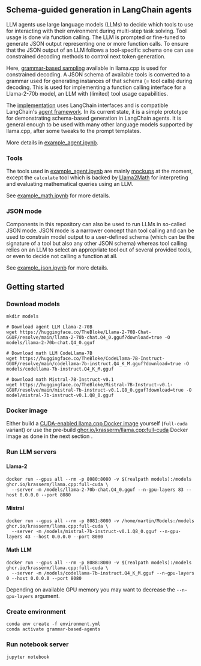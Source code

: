 ## Schema-guided generation in LangChain agents

LLM agents use large language models (LLMs) to decide which tools to use for interacting with their 
environment during multi-step task solving. Tool usage is done via function calling. The LLM is 
prompted or fine-tuned to generate JSON output representing one or more function calls. To ensure 
that the JSON output of an LLM follows a tool-specific schema one can use constrained decoding 
methods to control next token generation.

Here, [grammar-based sampling](https://github.com/ggerganov/llama.cpp/pull/1773) available in llama.cpp
is used for constrained decoding. A JSON schema of available tools is converted to a grammar used for 
generating instances of that schema (= tool calls) during decoding. This is used for implementing a 
function calling interface for a Llama-2-70b model, an LLM with (limited) tool usage capabilities. 

The [implementation](https://github.com/krasserm/grammar-based-agents) uses LangChain interfaces and 
is compatible LangChain's [agent framework](https://python.langchain.com/docs/modules/agents/). In its 
current state, it is a simple prototype for demonstrating schema-based generation in LangChain agents. 
It is general enough to be used with many other language models supported by llama.cpp, after some 
tweaks to the prompt templates.

More details in [example_agent.ipynb](example_agent.ipynb).

### Tools

The tools used in [example_agent.ipynb](example_agent.ipynb) are mainly [mockups](example_tools.py) at the moment, 
except the `calculate` tool which is backed by [Llama2Math](gba/math.py) for interpreting and
evaluating mathematical queries using an LLM. 

See [example_math.ipynb](example_math.ipynb) for more details.

### JSON mode

Components in this repository can also be used to run LLMs in so-called JSON mode. JSON mode is
a narrower concept than tool calling and can be used to constrain model output to a user-defined
schema (which can be the signature of a tool but also any other JSON schema) whereas tool calling 
relies on an LLM to select an appropriate tool out of several provided tools, or even to decide
not calling a function at all.

See [example_json.ipynb](example_json.ipynb) for more details.

## Getting started

### Download models

```shell
mkdir models

# Download agent LLM Llama-2-70B
wget https://huggingface.co/TheBloke/Llama-2-70B-Chat-GGUF/resolve/main/llama-2-70b-chat.Q4_0.gguf?download=true -O models/llama-2-70b-chat.Q4_0.gguf

# Download math LLM CodeLlama-7B
wget https://huggingface.co/TheBloke/CodeLlama-7B-Instruct-GGUF/resolve/main/codellama-7b-instruct.Q4_K_M.gguf?download=true -O models/codellama-7b-instruct.Q4_K_M.gguf

# Download math Mistral-7B-Instruct-v0.1
wget https://huggingface.co/TheBloke/Mistral-7B-Instruct-v0.1-GGUF/resolve/main/mistral-7b-instruct-v0.1.Q8_0.gguf?download=true -O model/mistral-7b-instruct-v0.1.Q8_0.gguf
```

### Docker image

Either build a [CUDA-enabled llama.cpp Docker image](https://github.com/ggerganov/llama.cpp/blob/master/README.md#docker-with-cuda) yourself (`full-cuda` variant) or use the pre-build
[ghcr.io/krasserm/llama.cpp:full-cuda](https://github.com/krasserm/grammar-based-agents/pkgs/container/llama.cpp) Docker image as done in the next section .

### Run LLM servers

#### Llama-2

```shell
docker run --gpus all --rm -p 8080:8080 -v $(realpath models):/models ghcr.io/krasserm/llama.cpp:full-cuda \
  --server -m /models/llama-2-70b-chat.Q4_0.gguf --n-gpu-layers 83 --host 0.0.0.0 --port 8080
```

#### Mistral

```shell
docker run --gpus all --rm -p 8081:8080 -v /home/martin/Models:/models ghcr.io/krasserm/llama.cpp:full-cuda \
  --server -m /models/mistral-7b-instruct-v0.1.Q8_0.gguf --n-gpu-layers 43 --host 0.0.0.0 --port 8080
```

#### Math LLM

```shell
docker run --gpus all --rm -p 8088:8080 -v $(realpath models):/models ghcr.io/krasserm/llama.cpp:full-cuda \
  --server -m /models/codellama-7b-instruct.Q4_K_M.gguf --n-gpu-layers 0 --host 0.0.0.0 --port 8080
```

Depending on available GPU memory you may want to decrease the `--n-gpu-layers` argument.

### Create environment

```shell
conda env create -f environment.yml
conda activate grammar-based-agents
```

### Run notebook server

```shell
jupyter notebook
```
